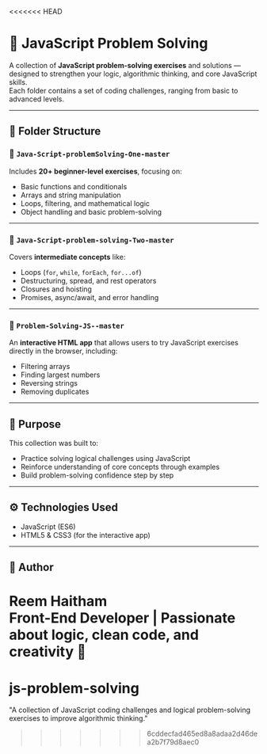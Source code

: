 <<<<<<< HEAD
# 🧠 JavaScript Problem Solving

A collection of **JavaScript problem-solving exercises** and solutions — designed to strengthen your logic, algorithmic thinking, and core JavaScript skills.  
Each folder contains a set of coding challenges, ranging from basic to advanced levels.

---

## 📁 Folder Structure

### 🔹 `Java-Script-problemSolving-One-master`
Includes **20+ beginner-level exercises**, focusing on:
- Basic functions and conditionals  
- Arrays and string manipulation  
- Loops, filtering, and mathematical logic  
- Object handling and basic problem-solving

---

### 🔹 `Java-Script-problem-solving-Two-master`
Covers **intermediate concepts** like:
- Loops (`for`, `while`, `forEach`, `for...of`)  
- Destructuring, spread, and rest operators  
- Closures and hoisting  
- Promises, async/await, and error handling

---

### 🔹 `Problem-Solving-JS--master`
An **interactive HTML app** that allows users to try JavaScript exercises directly in the browser, including:
- Filtering arrays  
- Finding largest numbers  
- Reversing strings  
- Removing duplicates  

---

## 🎯 Purpose
This collection was built to:
- Practice solving logical challenges using JavaScript  
- Reinforce understanding of core concepts through examples  
- Build problem-solving confidence step by step  

---

## ⚙️ Technologies Used
- JavaScript (ES6)  
- HTML5 & CSS3 (for the interactive app)

---

## 🧠 Author
**Reem Haitham**  
Front-End Developer | Passionate about logic, clean code, and creativity 💛
=======
# js-problem-solving
"A collection of JavaScript coding challenges and logical problem-solving exercises to improve algorithmic thinking."
>>>>>>> 6cddecfad465ed8a8adaa2d46dea2b7f79d8aec0
